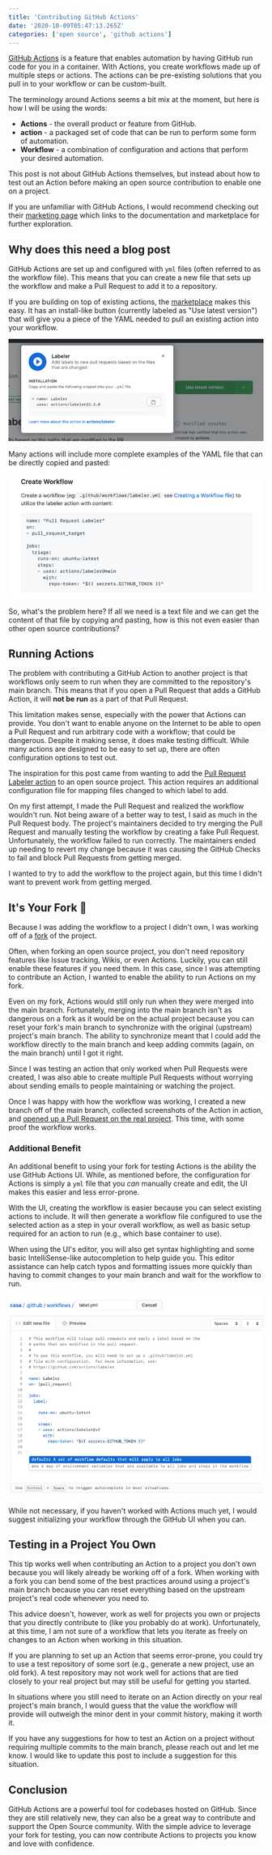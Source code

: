 ```yaml
---
title: 'Contributing GitHub Actions'
date: '2020-10-09T05:47:13.265Z'
categories: ['open source', 'github actions']
---
```


[GitHub Actions](https://github.com/features/actions) is a feature that enables automation by having GitHub run code for you in a container. With Actions, you create workflows made up of multiple steps or actions. The actions can be pre-existing solutions that you pull in to your workflow or can be custom-built.

The terminology around Actions seems a bit mix at the moment, but here is how I will be using the words:

* **Actions** - the overall product or feature from GitHub.
* **action** - a packaged set of code that can be run to perform some form of automation.
* **Workflow** - a combination of configuration and actions that perform your desired automation.

This post is not about GitHub Actions themselves, but instead about how to test out an Action before making an open source contribution to enable one on a project.

If you are unfamiliar with GitHub Actions, I would recommend checking out their [marketing page](https://github.com/features/actions) which links to the documentation and marketplace for further exploration.

## Why does this need a blog post

GitHub Actions are set up and configured with `yml` files (often referred to as the workflow file). This means that you can create a new file that sets up the workflow and make a Pull Request to add it to a repository.

If you are building on top of existing actions, the [marketplace](https://github.com/marketplace?type=actions) makes this easy. It has an install-like button (currently labeled as "Use latest version") that will give you a piece of the YAML needed to pull an existing action into your workflow.

<img src='./use-latest-gh-action.png' lazy />

Many actions will include more complete examples of the YAML file that can be directly copied and pasted:

<img src='./gh-action-readme-setup.png' lazy />

So, what's the problem here? If all we need is a text file and we can get the content of that file by copying and pasting, how is this not even easier than other open source contributions?

## Running Actions

The problem with contributing a GitHub Action to another project is that workflows only seem to run when they are committed to the repository's main branch. This means that if you open a Pull Request that adds a GitHub Action, it will **not be run** as a part of that Pull Request.

This limitation makes sense, especially with the power that Actions can provide. You don't want to enable anyone on the Internet to be able to open a Pull Request and run arbitrary code with a workflow; that could be dangerous. Despite it making sense, it does make testing difficult. While many actions are designed to be easy to set up, there are often configuration options to test out.

The inspiration for this post came from wanting to add the [Pull Request Labeler action](https://github.com/actions/labeler) to an open source project. This action requires an additional configuration file for mapping files changed to which label to add.

On my first attempt, I made the Pull Request and realized the workflow wouldn't run. Not being aware of a better way to test, I said as much in the Pull Request body. The project's maintainers decided to try merging the Pull Request and manually testing the workflow by creating a fake Pull Request. Unfortunately, the workflow failed to run correctly. The maintainers ended up needing to revert my change because it was causing the GitHub Checks to fail and block Pull Requests from getting merged.

I wanted to try to add the workflow to the project again, but this time I didn't want to prevent work from getting merged.

## It's Your Fork 🍴

Because I was adding the workflow to a project I didn't own, I was working off of a [fork](https://docs.github.com/en/free-pro-team@latest/github/getting-started-with-github/fork-a-repo) of the project.

Often, when forking an open source project, you don't need repository features like Issue tracking, Wikis, or even Actions. Luckily, you can still enable these features if you need them. In this case, since I was attempting to contribute an Action, I wanted to enable the ability to run Actions on my fork.

Even on my fork, Actions would still only run when they were merged into the main branch. Fortunately, merging into the main branch isn't as dangerous on a fork as it would be on the actual project because you can reset your fork's main branch to synchronize with the original (upstream) project's main branch. The ability to synchronize meant that I could add the workflow directly to the main branch and keep adding commits (again, on the main branch) until I got it right.

Since I was testing an action that only worked when Pull Requests were created, I was also able to create multiple Pull Requests without worrying about sending emails to people maintaining or watching the project.

Once I was happy with how the workflow was working, I created a new branch off of the main branch, collected screenshots of the Action in action, and [opened up a Pull Request on the real project](https://github.com/rubyforgood/casa/pull/1029). This time, with some proof the workflow works.

### Additional Benefit

An additional benefit to using your fork for testing Actions is the ability the use GitHub Actions UI. While, as mentioned before, the configuration for Actions is simply a `yml` file that you _can_ manually create and edit, the UI makes this easier and less error-prone.

With the UI, creating the workflow is easier because you can select existing actions to include. It will then generate a workflow file configured to use the selected action as a step in your overall workflow, as well as basic setup required for an action to run (e.g., which base container to use).

When using the UI's editor, you will also get syntax highlighting and some basic IntelliSense-like autocompletion to help guide you. This editor assistance can help catch typos and formatting issues more quickly than having to commit changes to your main branch and wait for the workflow to run.

<img src="./github-actions-ui-example.png" />

While not necessary, if you haven't worked with Actions much yet, I would suggest initializing your workflow through the GitHub UI when you can. 

## Testing in a Project You Own

This tip works well when contributing an Action to a project you don't own because you will likely already be working off of a fork. When working with a fork you can bend some of the best practices around using a project's main branch because you can reset everything based on the upstream project's real code whenever you need to.

This advice doesn't, however, work as well for projects you own or projects that you directly contribute to (like you probably do at work). Unfortunately, at this time, I am not sure of a workflow that lets you iterate as freely on changes to an Action when working in this situation.

If you are planning to set up an Action that seems error-prone, you could try to use a test repository of some sort (e.g., generate a new project, use an old fork). A test repository may not work well for actions that are tied closely to your real project but may still be useful for getting you started. 

In situations where you still need to iterate on an Action directly on your real project's main branch, I would guess that the value the workflow will provide will outweigh the minor dent in your commit history, making it worth it.

If you have any suggestions for how to test an Action on a project without requiring multiple commits to the main branch, please reach out and let me know. I would like to update this post to include a suggestion for this situation.

## Conclusion

GitHub Actions are a powerful tool for codebases hosted on GitHub. Since they are still relatively new, they can also be a great way to contribute and support the Open Source community. With the simple advice to leverage your fork for testing, you can now contribute Actions to projects you know and love with confidence.
